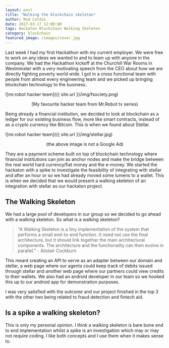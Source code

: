 ```yaml
---
layout: post
title: "Walking the blockchain skeleton"
author: Rod Caldas
date: 2017-03-17 12:00:00
tags: Hackaton Blockchain Walking Skeleton
category: blockchain
featured_image: /images/cover.jpg
---
```


Last week I had my first Hackathon with my current employer. We were free to work on any ideas we wanted to and to team up with anyone in the company. We had the Hackathon kickoff at the Churchill War Rooms in Westminster with a very motivating speech from the CEO about how we are directly fighting poverty world wide. I got in a cross functional team with people from almost every engineering team and we picked up bringing blockchain technology to the business.

![mr.robot hacker team]({{ site.url }}/img/fsociety.png)
<center>(My favourite hacker team from Mr.Robot tv series)</center>

Being already a financial institution, we decided to look at blockchain as a ledger for our existing business flow, more like smart contracts, instead of as a crypto currency like Bitcoin. This is when we found about Stellar.

![mr.robot hacker team]({{ site.url }}/img/stellar.jpg)
<center>(the above image is not a Google Ad)</center>

They are a payment scheme built on top of blockchain technology where financial institutions can join as anchor nodes and make the bridge between the real world hard currency/fiat money and the e-money. We started the hackaton with a spike to investigate the feasibility of integrating with stellar and after an hour or so we had already moved some lumens to a wallet. This is when we decided that we would present a walking skeleton of an integration with stellar as our hackaton project.

## The Walking Skeleton

We had a large pool of developers in our group so we decided to go ahead with a walking skeleton. So what is a walking skeleton?

> "A Walking Skeleton is a tiny implementation of the system that performs a small end-to-end function. It need not use the final architecture, but it should link together the main architectural components. The architecture and the functionality can then evolve in parallel." - Alistair Cockburn

This meant creating an API to serve as an adapter between our domain and stellar, a web page where our agents could keep track of debits issued through stellar and another web page where our partners could view credits to their wallets. We also had an android developer in our team so we hooked this up to our android app for demonstration purposes.

I was very satisfied with the outcome and our project finished in the top 3 with the other two being related to fraud detection and fintech aid.


## Is a spike a walking skeleton?

This is only my personal opinion. I think a walking skeleton is bare bone end to end implementation whilst a spike is an investigation which may or may not require coding. I like both concepts and I use them when it makes sense to.


